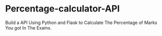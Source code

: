 # Percentage-calculator-API

Build a API Using Python and Flask to Calculate The Percentage of Marks You got In The Exams.
